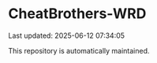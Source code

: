 # CheatBrothers-WRD

Last updated: 2025-06-12 07:34:05

This repository is automatically maintained.
